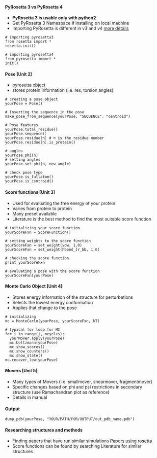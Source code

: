 #### PyRosetta 3 vs PyRosetta 4

- **PyRosetta 3 is usable only with python2**
- Get PyRosetta 3 Namespace if installing on local machine
- Importing PyRosetta is different in v3 and v4 [more details](https://www.rosettacommons.org/docs/latest/scripting_documentation/PyRosetta/PyRosetta)

~~~
# importing pyrosetta3
from rosetta import *
rosetta.init()

# importing pyrosetta4
from pyrosetta import *
init()
~~~

#### Pose [Unit 2]

- pyrosetta object
- stores protein information (i.e. res, torsion angles)

~~~
# creating a pose object
yourPose = Pose()

# Inserting the sequence in the pose
make_pose_from_sequence(yourPose, "SEQUENCE", "centroid")

# Pose features
yourPose.total_residue()
yourPose.sequence()
yourPose.residue(n) # n is the residue number
yourPose.residue(n).is_protein()

# angles
yourPose.phi(n)
# setting angles
yourPose.set_phi(n, new_angle)

# check pose type
yourPose.is_fullatom()
yourPose.is_centroid()
~~~

#### Score functions [Unit 3]
- Used for evaluating the free energy of your protein
- Varies from protein to protein
- Many preset available
- Literature is the best method to find the most suitable score function

~~~
# initializing your score function
yourScoreFxn = ScoreFunction()

# setting weights to the score function
yourScoreFxn = set_weight(vdw, 1.0)
yourScoreFxn = set_weight(hbond_lr_bb, 1.0)

# checking the score function
print yourScoreFxn

# evaluating a pose with the score function
yourScoreFxn(yourPose)
~~~


#### Monte Carlo Object [Unit 4]

- Stores energy information of the structure for perturbations
- Selects the lowest energy conformation
- Applies that change to the pose

~~~
# initializing
mc = MonteCarlo(yourPose, yourScoreFxn, kT)

# typical for loop for MC
for i in range(i, ncycles):
  yourMover.apply(yourPose)
  mc.boltzmann(yourPose)
  mc.show_scores()
  mc.show_counters()
  mc.show_state()
mc.recover_low(yourPose)
~~~

#### Movers [Unit 5]

- Many types of Movers (i.e. smallmover, shearmover, fragmentmover)
- Specific changes based on phi and psi restrictions in secondary structure (use Ramachandran plot as reference)
- Details in manual

#### Output

~~~
dump_pdb(yourPose, "YOUR/PATH/FOR/OUTPUT/out_pdb_name.pdb")
~~~

#### Researching structures and methods
- Finding papers that have run similar simulations [Papers using rosetta](https://www.rosettacommons.org/about/publications)
- Score functions can be found by searching Literature for similar structures

